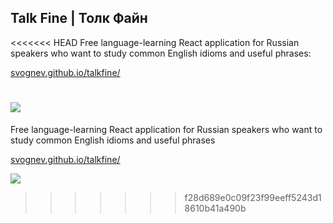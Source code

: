 ## Talk Fine | Толк Файн

<<<<<<< HEAD
Free language-learning React application for Russian speakers who want to study common English idioms and useful phrases:<br>

[svognev.github.io/talkfine/](https://svognev.github.io/talkfine/)

![](https://pp.userapi.com/c846419/v846419453/18eeea/pwh-X2lx438.jpg)
=======
Free language-learning React application for Russian speakers who want to study common English idioms and useful phrases<br>

[svognev.github.io/talkfine/](https://svognev.github.io/talkfine/)

![](https://pp.userapi.com/c846419/v846419453/18eeea/pwh-X2lx438.jpg)
>>>>>>> f28d689e0c09f23f99eeff5243d18610b41a490b

